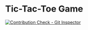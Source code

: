 # Tic-Tac-Toe Game
[![Contribution Check - Git Inspector](https://github.com/293660/Mini-Project-LTTS/actions/workflows/gitinspector.yml/badge.svg)](https://github.com/293660/Mini-Project-LTTS/actions/workflows/gitinspector.yml)
